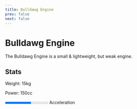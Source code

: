 ```yaml
---
title: Bulldawg Engine
prev: false
next: false
---
```

# Bulldawg Engine
The Bulldawg Engine is a small & lightweight, but weak engine.

## Stats
Weight: 15kg

Power: 150cc

<progress style="width=2em !important; border=none" id="acceleration" max="5" value="3">3/5</progress> <label for="acceleration">Acceleration</label>